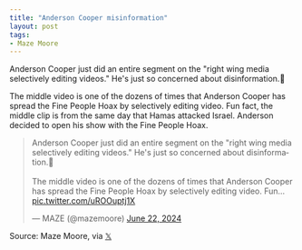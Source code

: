 ```yaml
---
title: "Anderson Cooper misinformation"
layout: post
tags:
- Maze Moore
---
```


Anderson Cooper just did an entire segment on the "right wing media selectively editing videos." He's just so concerned about disinformation.🤪

The middle video is one of the dozens of times that Anderson Cooper has spread the Fine People Hoax by selectively editing video. Fun fact, the middle clip is from the same day that Hamas attacked Israel. Anderson decided to open his show with the Fine People Hoax.

<blockquote class="twitter-tweet"><p lang="en" dir="ltr">Anderson Cooper just did an entire segment on the &quot;right wing media selectively editing videos.&quot; He&#39;s just so concerned about disinformation.🤪<br /><br />The middle video is one of the dozens of times that Anderson Cooper has spread the Fine People Hoax by selectively editing video. Fun… <a href="https://t.co/uROOuptj1X">pic.twitter.com/uROOuptj1X</a></p>&mdash; MAZE (@mazemoore) <a href="https://twitter.com/mazemoore/status/1804323008162537490?ref_src=twsrc%5Etfw">June 22, 2024</a></blockquote> <script async src="https://platform.twitter.com/widgets.js" charset="utf-8"></script>

Source: Maze Moore, via [𝕏](https://x.com)
